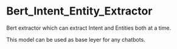 # Bert_Intent_Entity_Extractor

Bert extractor which can extract Intent and Entities both at a time.

This model can be used as base leyer for any chatbots.
